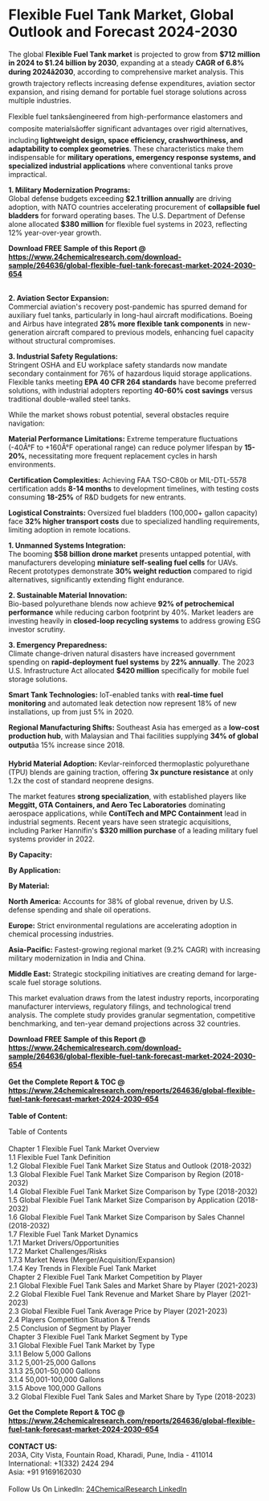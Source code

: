 <h1>Flexible Fuel Tank Market, Global Outlook and Forecast 2024-2030</h1><p>The global <strong>Flexible Fuel Tank market</strong> is projected to grow from <strong>$712 million in 2024 to $1.24 billion by 2030</strong>, expanding at a steady <strong>CAGR of 6.8% during 2024â2030</strong>, according to comprehensive market analysis. This growth trajectory reflects increasing defense expenditures, aviation sector expansion, and rising demand for portable fuel storage solutions across multiple industries.</p><p>Flexible fuel tanksâengineered from high-performance elastomers and composite materialsâoffer significant advantages over rigid alternatives, including <strong>lightweight design, space efficiency, crashworthiness, and adaptability to complex geometries</strong>. These characteristics make them indispensable for <strong>military operations, emergency response systems, and specialized industrial applications</strong> where conventional tanks prove impractical.</p><p><strong>1. Military Modernization Programs:</strong><br>
Global defense budgets exceeding <strong>$2.1 trillion annually</strong> are driving adoption, with NATO countries accelerating procurement of <strong>collapsible fuel bladders</strong> for forward operating bases. The U.S. Department of Defense alone allocated <strong>$380 million</strong> for flexible fuel systems in 2023, reflecting 12% year-over-year growth.</p><div><b>Download FREE Sample of this Report @ 
            <a href="https://www.24chemicalresearch.com/download-sample/264636/global-flexible-fuel-tank-forecast-market-2024-2030-654">
            https://www.24chemicalresearch.com/download-sample/264636/global-flexible-fuel-tank-forecast-market-2024-2030-654</a></b></div><br><p><strong>2. Aviation Sector Expansion:</strong><br>
Commercial aviation's recovery post-pandemic has spurred demand for auxiliary fuel tanks, particularly in long-haul aircraft modifications. Boeing and Airbus have integrated <strong>28% more flexible tank components</strong> in new-generation aircraft compared to previous models, enhancing fuel capacity without structural compromises.</p><p><strong>3. Industrial Safety Regulations:</strong><br>
Stringent OSHA and EU workplace safety standards now mandate secondary containment for 76% of hazardous liquid storage applications. Flexible tanks meeting <strong>EPA 40 CFR 264 standards</strong> have become preferred solutions, with industrial adopters reporting <strong>40-60% cost savings</strong> versus traditional double-walled steel tanks.</p><p>While the market shows robust potential, several obstacles require navigation:</p><p><strong>Material Performance Limitations:</strong> Extreme temperature fluctuations (-40Â°F to +160Â°F operational range) can reduce polymer lifespan by <strong>15-20%</strong>, necessitating more frequent replacement cycles in harsh environments.</p><p><strong>Certification Complexities:</strong> Achieving FAA TSO-C80b or MIL-DTL-5578 certification adds <strong>8-14 months</strong> to development timelines, with testing costs consuming <strong>18-25%</strong> of R&amp;D budgets for new entrants.</p><p><strong>Logistical Constraints:</strong> Oversized fuel bladders (100,000+ gallon capacity) face <strong>32% higher transport costs</strong> due to specialized handling requirements, limiting adoption in remote locations.</p><p><strong>1. Unmanned Systems Integration:</strong><br>
The booming <strong>$58 billion drone market</strong> presents untapped potential, with manufacturers developing <strong>miniature self-sealing fuel cells</strong> for UAVs. Recent prototypes demonstrate <strong>30% weight reduction</strong> compared to rigid alternatives, significantly extending flight endurance.</p><p><strong>2. Sustainable Material Innovation:</strong><br>
Bio-based polyurethane blends now achieve <strong>92% of petrochemical performance</strong> while reducing carbon footprint by 40%. Market leaders are investing heavily in <strong>closed-loop recycling systems</strong> to address growing ESG investor scrutiny.</p><p><strong>3. Emergency Preparedness:</strong><br>
Climate change-driven natural disasters have increased government spending on <strong>rapid-deployment fuel systems</strong> by <strong>22% annually</strong>. The 2023 U.S. Infrastructure Act allocated <strong>$420 million</strong> specifically for mobile fuel storage solutions.</p><p><strong>Smart Tank Technologies:</strong> IoT-enabled tanks with <strong>real-time fuel monitoring</strong> and automated leak detection now represent 18% of new installations, up from just 5% in 2020.</p><p><strong>Regional Manufacturing Shifts:</strong> Southeast Asia has emerged as a <strong>low-cost production hub</strong>, with Malaysian and Thai facilities supplying <strong>34% of global output</strong>âa 15% increase since 2018.</p><p><strong>Hybrid Material Adoption:</strong> Kevlar-reinforced thermoplastic polyurethane (TPU) blends are gaining traction, offering <strong>3x puncture resistance</strong> at only 1.2x the cost of standard neoprene designs.</p><p>The market features <strong>strong specialization</strong>, with established players like <strong>Meggitt, GTA Containers, and Aero Tec Laboratories</strong> dominating aerospace applications, while <strong>ContiTech and MPC Containment</strong> lead in industrial segments. Recent years have seen strategic acquisitions, including Parker Hannifin's <strong>$320 million purchase</strong> of a leading military fuel systems provider in 2022.</p><p><strong>By Capacity:</strong></p><p><strong>By Application:</strong></p><p><strong>By Material:</strong></p><p><strong>North America:</strong> Accounts for 38% of global revenue, driven by U.S. defense spending and shale oil operations.</p><p><strong>Europe:</strong> Strict environmental regulations are accelerating adoption in chemical processing industries.</p><p><strong>Asia-Pacific:</strong> Fastest-growing regional market (9.2% CAGR) with increasing military modernization in India and China.</p><p><strong>Middle East:</strong> Strategic stockpiling initiatives are creating demand for large-scale fuel storage solutions.</p><p>This market evaluation draws from the latest industry reports, incorporating manufacturer interviews, regulatory filings, and technological trend analysis. The complete study provides granular segmentation, competitive benchmarking, and ten-year demand projections across 32 countries.</p><div><b>Download FREE Sample of this Report @ 
            <a href="https://www.24chemicalresearch.com/download-sample/264636/global-flexible-fuel-tank-forecast-market-2024-2030-654">
            https://www.24chemicalresearch.com/download-sample/264636/global-flexible-fuel-tank-forecast-market-2024-2030-654</a></b></div><br><div><b>Get the Complete Report & TOC @ 
            <a href="https://www.24chemicalresearch.com/reports/264636/global-flexible-fuel-tank-forecast-market-2024-2030-654">
            https://www.24chemicalresearch.com/reports/264636/global-flexible-fuel-tank-forecast-market-2024-2030-654</a></b></div><br>
            <b>Table of Content:</b><p>Table of Contents<br />
<br />
Chapter 1 Flexible Fuel Tank Market Overview<br />
    1.1 Flexible Fuel Tank Definition<br />
    1.2 Global Flexible Fuel Tank Market Size Status and Outlook (2018-2032)<br />
    1.3 Global Flexible Fuel Tank Market Size Comparison by Region (2018-2032)<br />
    1.4 Global Flexible Fuel Tank Market Size Comparison by Type (2018-2032)<br />
    1.5 Global Flexible Fuel Tank Market Size Comparison by Application (2018-2032)<br />
    1.6 Global Flexible Fuel Tank Market Size Comparison by Sales Channel (2018-2032)<br />
    1.7 Flexible Fuel Tank Market Dynamics<br />
        1.7.1 Market Drivers/Opportunities<br />
        1.7.2 Market Challenges/Risks<br />
        1.7.3 Market News (Merger/Acquisition/Expansion)<br />
        1.7.4 Key Trends in Flexible Fuel Tank Market<br />
Chapter 2 Flexible Fuel Tank Market Competition by Player<br />
    2.1 Global Flexible Fuel Tank Sales and Market Share by Player (2021-2023)<br />
    2.2 Global Flexible Fuel Tank Revenue and Market Share by Player (2021-2023)<br />
    2.3 Global Flexible Fuel Tank Average Price by Player (2021-2023)<br />
    2.4 Players Competition Situation & Trends<br />
    2.5 Conclusion of Segment by Player<br />
Chapter 3 Flexible Fuel Tank Market Segment by Type<br />
    3.1 Global Flexible Fuel Tank Market by Type<br />
        3.1.1 Below 5,000 Gallons<br />
        3.1.2 5,001-25,000 Gallons<br />
        3.1.3 25,001-50,000 Gallons<br />
        3.1.4 50,001-100,000 Gallons<br />
        3.1.5 Above 100,000 Gallons<br />
    3.2 Global Flexible Fuel Tank Sales and Market Share by Type (2018-2023)<br />
 </p><div><b>Get the Complete Report & TOC @ 
            <a href="https://www.24chemicalresearch.com/reports/264636/global-flexible-fuel-tank-forecast-market-2024-2030-654">
            https://www.24chemicalresearch.com/reports/264636/global-flexible-fuel-tank-forecast-market-2024-2030-654</a></b></div><br><b>CONTACT US:</b><br>
            203A, City Vista, Fountain Road, Kharadi, Pune, India - 411014<br>
            International: +1(332) 2424 294<br>
            Asia: +91 9169162030 <br><br>
            Follow Us On LinkedIn: <a href="https://www.linkedin.com/company/24chemicalresearch/">24ChemicalResearch LinkedIn</a>